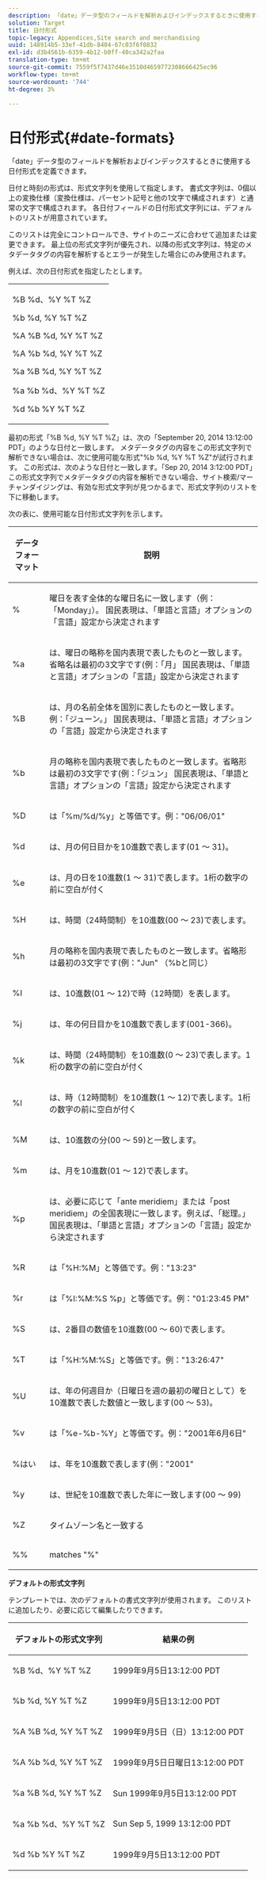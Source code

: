 ```yaml
---
description: 「date」データ型のフィールドを解析およびインデックスするときに使用する日付形式を定義できます。
solution: Target
title: 日付形式
topic-legacy: Appendices,Site search and merchandising
uuid: 148914b5-33ef-41db-8404-67c03f6f0832
exl-id: d3b4561b-6359-4b12-b0ff-40ca342a2faa
translation-type: tm+mt
source-git-commit: 7559f5f7437d46e3510d4659772308666425ec96
workflow-type: tm+mt
source-wordcount: '744'
ht-degree: 3%

---
```


# 日付形式{#date-formats}

「date」データ型のフィールドを解析およびインデックスするときに使用する日付形式を定義できます。

日付と時刻の形式は、形式文字列を使用して指定します。 書式文字列は、0個以上の変換仕様（変換仕様は、パーセント記号と他の1文字で構成されます）と通常の文字で構成されます。 各日付フィールドの日付形式文字列には、デフォルトのリストが用意されています。

このリストは完全にコントロールでき、サイトのニーズに合わせて追加または変更できます。 最上位の形式文字列が優先され、以降の形式文字列は、特定のメタデータタグの内容を解析するとエラーが発生した場合にのみ使用されます。

例えば、次の日付形式を指定したとします。

<table> 
 <tbody> 
  <tr> 
   <td colname="col1"> <p>%B %d、%Y %T %Z </p> <p>%b %d, %Y %T %Z </p> <p>%A %B %d, %Y %T %Z </p> <p>%A %b %d, %Y %T %Z </p> <p>%a %B %d, %Y %T %Z </p> <p>%a %b %d、%Y %T %Z </p> <p>%d %b %Y %T %Z </p> </td> 
  </tr> 
 </tbody> 
</table>

最初の形式「%B %d, %Y %T %Z」は、次の「September 20, 2014 13:12:00 PDT」のような日付と一致します。 メタデータタグの内容をこの形式文字列で解析できない場合は、次に使用可能な形式&quot;%b %d, %Y %T %Z&quot;が試行されます。 この形式は、次のような日付と一致します。「Sep 20, 2014 3:12:00 PDT」 この形式文字列でメタデータタグの内容を解析できない場合、サイト検索/マーチャンダイジングは、有効な形式文字列が見つかるまで、形式文字列のリストを下に移動します。

次の表に、使用可能な日付形式文字列を示します。

<table> 
 <thead> 
  <tr> 
   <th colname="col1" class="entry"> <p>データフォーマット </p> </th> 
   <th colname="col2" class="entry"> <p>説明 </p> </th> 
  </tr> 
 </thead>
 <tbody> 
  <tr> 
   <td colname="col1"> <p>% </p> </td> 
   <td colname="col2"> <p>曜日を表す全体的な曜日名に一致します（例：「Monday」）。 国民表現は、「単語と言語」オプションの「言語」設定から決定されます </p> </td> 
  </tr> 
  <tr> 
   <td colname="col1"> <p>%a </p> </td> 
   <td colname="col2"> <p> は、曜日の略称を国内表現で表したものと一致します。省略名は最初の3文字です(例：「月」 国民表現は、「単語と言語」オプションの「言語」設定から決定されます </p> </td> 
  </tr> 
  <tr> 
   <td colname="col1"> <p>%B </p> </td> 
   <td colname="col2"> <p> は、月の名前全体を国別に表したものと一致します。例：「ジューン。」 国民表現は、「単語と言語」オプションの「言語」設定から決定されます </p> </td> 
  </tr> 
  <tr> 
   <td colname="col1"> <p>%b </p> </td> 
   <td colname="col2"> <p> 月の略称を国内表現で表したものと一致します。省略形は最初の3文字です(例：「ジュン」 国民表現は、「単語と言語」オプションの「言語」設定から決定されます </p> </td> 
  </tr> 
  <tr> 
   <td colname="col1"> <p>%D </p> </td> 
   <td colname="col2"> <p> は「%m/%d/%y」と等価です。例："06/06/01" </p> </td> 
  </tr> 
  <tr> 
   <td colname="col1"> <p>%d </p> </td> 
   <td colname="col2"> <p> は、月の何日目かを10進数で表します(01 ～ 31)。 </p> </td> 
  </tr> 
  <tr> 
   <td colname="col1"> <p>%e </p> </td> 
   <td colname="col2"> <p> は、月の日を10進数(1 ～ 31)で表します。1桁の数字の前に空白が付く </p> </td> 
  </tr> 
  <tr> 
   <td colname="col1"> <p>%H </p> </td> 
   <td colname="col2"> <p> は、時間（24時間制）を10進数(00 ～ 23)で表します。 </p> </td> 
  </tr> 
  <tr> 
   <td colname="col1"> <p>%h </p> </td> 
   <td colname="col2"> <p> 月の略称を国内表現で表したものと一致します。省略形は最初の3文字です(例："Jun" （%bと同じ） </p> </td> 
  </tr> 
  <tr> 
   <td colname="col1"> <p>%I </p> </td> 
   <td colname="col2"> <p> は、10進数(01 ～ 12)で時（12時間）を表します。 </p> </td> 
  </tr> 
  <tr> 
   <td colname="col1"> <p>%j </p> </td> 
   <td colname="col2"> <p> は、年の何日目かを10進数で表します(001-366)。 </p> </td> 
  </tr> 
  <tr> 
   <td colname="col1"> <p>%k </p> </td> 
   <td colname="col2"> <p> は、時間（24時間制）を10進数(0 ～ 23)で表します。1桁の数字の前に空白が付く </p> </td> 
  </tr> 
  <tr> 
   <td colname="col1"> <p>%l </p> </td> 
   <td colname="col2"> <p> は、時（12時間制）を10進数(1 ～ 12)で表します。1桁の数字の前に空白が付く </p> </td> 
  </tr> 
  <tr> 
   <td colname="col1"> <p>%M </p> </td> 
   <td colname="col2"> <p> は、10進数の分(00 ～ 59)と一致します。 </p> </td> 
  </tr> 
  <tr> 
   <td colname="col1"> <p>%m </p> </td> 
   <td colname="col2"> <p> は、月を10進数(01 ～ 12)で表します。 </p> </td> 
  </tr> 
  <tr> 
   <td colname="col1"> <p>%p </p> </td> 
   <td colname="col2"> <p> は、必要に応じて「ante meridiem」または「post meridiem」の全国表現に一致します。例えば、「総理。」 国民表現は、「単語と言語」オプションの「言語」設定から決定されます </p> </td> 
  </tr> 
  <tr> 
   <td colname="col1"> <p>%R </p> </td> 
   <td colname="col2"> <p> は「%H:%M」と等価です。例："13:23" </p> </td> 
  </tr> 
  <tr> 
   <td colname="col1"> <p>%r </p> </td> 
   <td colname="col2"> <p> は「%I:%M:%S %p」と等価です。例："01:23:45 PM" </p> </td> 
  </tr> 
  <tr> 
   <td colname="col1"> <p>%S </p> </td> 
   <td colname="col2"> <p> は、2番目の数値を10進数(00 ～ 60)で表します。 </p> </td> 
  </tr> 
  <tr> 
   <td colname="col1"> <p>%T </p> </td> 
   <td colname="col2"> <p> は「%H:%M:%S」と等価です。例："13:26:47" </p> </td> 
  </tr> 
  <tr> 
   <td colname="col1"> <p>%U </p> </td> 
   <td colname="col2"> <p> は、年の何週目か（日曜日を週の最初の曜日として）を10進数で表した数値と一致します(00 ～ 53)。 </p> </td> 
  </tr> 
  <tr> 
   <td colname="col1"> <p>%v </p> </td> 
   <td colname="col2"> <p> は「%e-%b-%Y」と等価です。例："2001年6月6日" </p> </td> 
  </tr> 
  <tr> 
   <td colname="col1"> <p>%はい </p> </td> 
   <td colname="col2"> <p> は、年を10進数で表します(例："2001" </p> </td> 
  </tr> 
  <tr> 
   <td colname="col1"> <p>%y </p> </td> 
   <td colname="col2"> <p> は、世紀を10進数で表した年に一致します(00 ～ 99) </p> </td> 
  </tr> 
  <tr> 
   <td colname="col1"> <p>%Z </p> </td> 
   <td colname="col2"> <p> タイムゾーン名と一致する </p> </td> 
  </tr> 
  <tr> 
   <td colname="col1"> <p>%% </p> </td> 
   <td colname="col2"> <p> matches "%" </p> </td> 
  </tr> 
 </tbody> 
</table>

**デフォルトの形式文字列**

テンプレートでは、次のデフォルトの書式文字列が使用されます。 このリストに追加したり、必要に応じて編集したりできます。

<table> 
 <thead> 
  <tr> 
   <th colname="col1" class="entry"> <p>デフォルトの形式文字列 </p> </th> 
   <th colname="col2" class="entry"> <p>結果の例 </p> </th> 
  </tr> 
 </thead>
 <tbody> 
  <tr> 
   <td colname="col1"> <p>%B %d、%Y %T %Z </p> </td> 
   <td colname="col2"> <p> 1999年9月5日13:12:00 PDT </p> </td> 
  </tr> 
  <tr> 
   <td colname="col1"> <p>%b %d, %Y %T %Z </p> </td> 
   <td colname="col2"> <p> 1999年9月5日13:12:00 PDT </p> </td> 
  </tr> 
  <tr> 
   <td colname="col1"> <p>%A %B %d, %Y %T %Z </p> </td> 
   <td colname="col2"> <p> 1999年9月5日（日）13:12:00 PDT </p> </td> 
  </tr> 
  <tr> 
   <td colname="col1"> <p>%A %b %d, %Y %T %Z </p> </td> 
   <td colname="col2"> <p> 1999年9月5日日曜日13:12:00 PDT </p> </td> 
  </tr> 
  <tr> 
   <td colname="col1"> <p>%a %B %d, %Y %T %Z </p> </td> 
   <td colname="col2"> <p> Sun 1999年9月5日13:12:00 PDT </p> </td> 
  </tr> 
  <tr> 
   <td colname="col1"> <p>%a %b %d、%Y %T %Z </p> </td> 
   <td colname="col2"> <p> Sun Sep 5, 1999 13:12:00 PDT </p> </td> 
  </tr> 
  <tr> 
   <td colname="col1"> <p>%d %b %Y %T %Z </p> </td> 
   <td colname="col2"> <p> 1999年9月5日13:12:00 PDT </p> </td> 
  </tr> 
 </tbody> 
</table>
